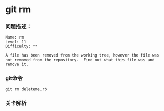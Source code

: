 # git rm

### 问题描述：

```text
Name: rm
Level: 11
Difficulty: **

A file has been removed from the working tree, however the file was not removed from the repository.  Find out what this file was and remove it.
```

### git命令

```shell
git rm deleteme.rb
```

### 关卡解析

> 